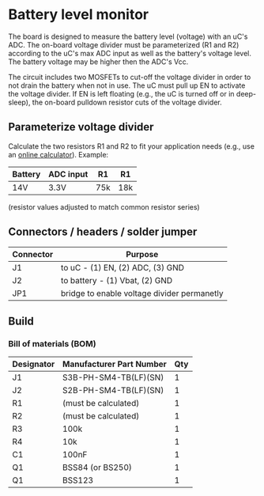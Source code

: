 # Battery level monitor
The board is designed to measure the battery level (voltage) with an uC's ADC. The on-board voltage divider must be parameterized (R1 and R2) according to the uC's max ADC input as well as the battery's voltage level. The battery voltage may be higher then the ADC's Vcc.

The circuit includes two MOSFETs to cut-off the voltage divider in order to not drain the battery when not in use. The uC must pull up EN to activate the voltage divider. If EN is left floating (e.g., the uC is turned off or in deep-sleep), the on-board pulldown resistor cuts of the voltage divider.

## Parameterize voltage divider
Calculate the two resistors R1 and R2 to fit your application needs (e.g., use an [online calculator](http://www.ohmslawcalculator.com/voltage-divider-calculator)). Example:



| Battery | ADC input | R1 | R1 |
| -------- | -------- | -------- | -------- |
| 14V     | 3.3V     | 75k     | 18k |

(resistor values adjusted to match common resistor series)


## Connectors / headers / solder jumper


| Connector | Purpose |
| -------- | -------- |
| J1     | to uC - (1) EN, (2) ADC, (3) GND |
| J2     | to battery - (1) Vbat, (2) GND |
| JP1    | bridge to enable voltage divider permanetly |

## Build

### Bill of materials (BOM)


| Designator | Manufacturer Part Number | Qty |
| -------- | -------- |	-------- |	
|J1 |	S3B-PH-SM4-TB(LF)(SN) |	1 |
|J2 |	S2B-PH-SM4-TB(LF)(SN) |	1 |
|R1 |	(must be calculated) |	1 |
|R2 |	(must be calculated) |	1 |
|R3 |	100k |	1 |
|R4 |	10k |	1 |
|C1 |	100nF |	1 |
|Q1 |	BSS84 (or BS250) |	1 |
|Q1 |	BSS123  |	1 |
